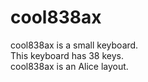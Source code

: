 # cool838ax

cool838ax is a small keyboard.
<br>
This keyboard has 38 keys.
<br>
cool838ax is an Alice layout.
<br>
